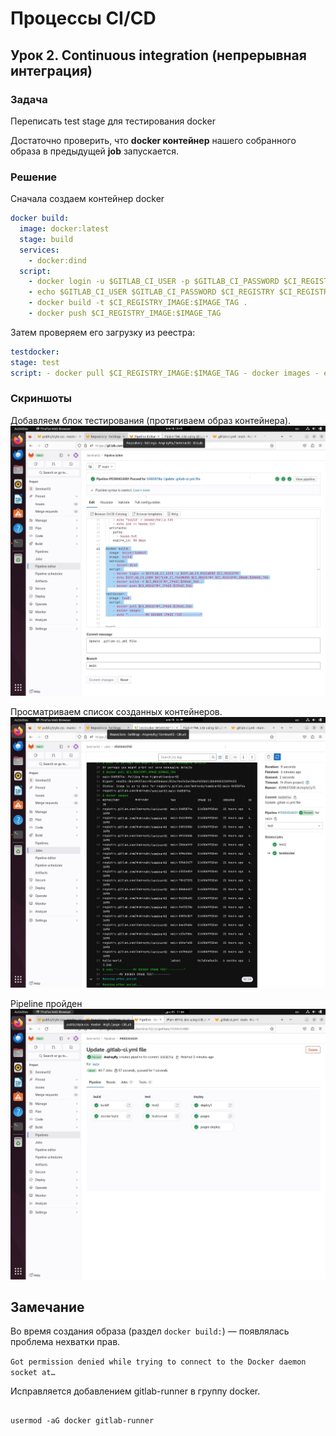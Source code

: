 # Процессы CI/CD

## Урок 2. Continuous integration (непрерывная интеграция)

### Задача

Переписать test stage для тестирования docker

Достаточно проверить, что **docker контейнер** нашего собранного образа в предыдущей **job** запускается.

### Решение

Сначала создаем контейнер docker

```yaml
docker build:
  image: docker:latest
  stage: build
  services:
    - docker:dind
  script:
    - docker login -u $GITLAB_CI_USER -p $GITLAB_CI_PASSWORD $CI_REGISTRY
    - echo $GITLAB_CI_USER $GITLAB_CI_PASSWORD $CI_REGISTRY $CI_REGISTRY_IMAGE:$IMAGE_TAG
    - docker build -t $CI_REGISTRY_IMAGE:$IMAGE_TAG .
    - docker push $CI_REGISTRY_IMAGE:$IMAGE_TAG
```

Затем проверяем его загрузку из реестра:

```yaml
testdocker:
stage: test
script: - docker pull $CI_REGISTRY_IMAGE:$IMAGE_TAG - docker images - echo "----------MY DOCKER IMAGE TEST----------"
```

### Скриншоты

Добавляем блок тестирования (протягиваем образ контейнера).
![docker container test](img/VirtualBox_cibox_05_12_2023_11_42_19.jpg "docker container test")

Просматриваем список созданных контейнеров.
![list of containers](img/VirtualBox_cibox_05_12_2023_11_44_11.jpg "list of containers")

Pipeline пройден
![pipeline passed](img/VirtualBox_cibox_05_12_2023_11_44_42.jpg "pipeline passed")

## Замечание

Во время создания образа (раздел `docker build:`) — появлялась проблема нехватки прав.

`Got permission denied while trying to connect to the Docker daemon socket at… `

Исправляется добавлением gitlab-runner в группу docker.

```

usermod -aG docker gitlab-runner

```

```

```
